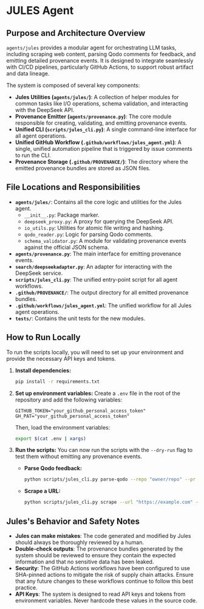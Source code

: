 # JULES Agent

## Purpose and Architecture Overview

`agents/jules` provides a modular agent for orchestrating LLM tasks, including scraping web content, parsing Qodo comments for feedback, and emitting detailed provenance events. It is designed to integrate seamlessly with CI/CD pipelines, particularly GitHub Actions, to support robust artifact and data lineage.

The system is composed of several key components:
- **Jules Utilities (`agents/jules/`)**: A collection of helper modules for common tasks like I/O operations, schema validation, and interacting with the DeepSeek API.
- **Provenance Emitter (`agents/provenance.py`)**: The core module responsible for creating, validating, and emitting provenance events.
- **Unified CLI (`scripts/jules_cli.py`)**: A single command-line interface for all agent operations.
- **Unified GitHub Workflow (`.github/workflows/jules_agent.yml`)**: A single, unified automation pipeline that is triggered by issue comments to run the CLI.
- **Provenance Storage (`.github/PROVENANCE/`)**: The directory where the emitted provenance bundles are stored as JSON files.

## File Locations and Responsibilities

- **`agents/jules/`**: Contains all the core logic and utilities for the Jules agent.
  - `__init__.py`: Package marker.
  - `deepseek_proxy.py`: A proxy for querying the DeepSeek API.
  - `io_utils.py`: Utilities for atomic file writing and hashing.
  - `qodo_reader.py`: Logic for parsing Qodo comments.
  - `schema_validator.py`: A module for validating provenance events against the official JSON schema.
- **`agents/provenance.py`**: The main interface for emitting provenance events.
- **`search/deepseekadapter.py`**: An adapter for interacting with the DeepSeek service.
- **`scripts/jules_cli.py`**: The unified entry-point script for all agent workflows.
- **`.github/PROVENANCE/`**: The output directory for all emitted provenance bundles.
- **`.github/workflows/jules_agent.yml`**: The unified workflow for all Jules agent operations.
- **`tests/`**: Contains the unit tests for the new modules.

## How to Run Locally

To run the scripts locally, you will need to set up your environment and provide the necessary API keys and tokens.

1.  **Install dependencies:**
    ```bash
    pip install -r requirements.txt
    ```

2.  **Set up environment variables:**
    Create a `.env` file in the root of the repository and add the following variables:
    ```
    GITHUB_TOKEN="your_github_personal_access_token"
    GH_PAT="your_github_personal_access_token"
    ```
    Then, load the environment variables:
    ```bash
    export $(cat .env | xargs)
    ```

3.  **Run the scripts:**
    You can now run the scripts with the `--dry-run` flag to test them without emitting any provenance events.

    *   **Parse Qodo feedback:**
        ```bash
        python scripts/jules_cli.py parse-qodo --repo "owner/repo" --pr 123 --dry-run
        ```

    *   **Scrape a URL:**
        ```bash
        python scripts/jules_cli.py scrape --url "https://example.com" --claimid "issue-1" --dry-run
        ```

## Jules's Behavior and Safety Notes

- **Jules can make mistakes**: The code generated and modified by Jules should always be thoroughly reviewed by a human.
- **Double-check outputs**: The provenance bundles generated by the system should be reviewed to ensure they contain the expected information and that no sensitive data has been leaked.
- **Security**: The GitHub Actions workflows have been configured to use SHA-pinned actions to mitigate the risk of supply chain attacks. Ensure that any future changes to these workflows continue to follow this best practice.
- **API Keys**: The system is designed to read API keys and tokens from environment variables. Never hardcode these values in the source code.
